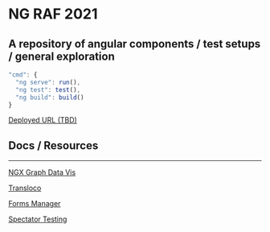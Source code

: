 # NG RAF 2021
## A repository of angular components / test setups / general exploration

```js
"cmd": {
  "ng serve": run(),
  "ng test": test(),
  "ng build": build()
}
```

[Deployed URL (TBD)](https://github.com/rafischer1/ng-raf-2021)

## Docs / Resources
------

[NGX Graph Data Vis](https://swimlane.github.io/ngx-graph/)

[Transloco](https://ngneat.github.io/transloco/)

[Forms Manager](https://github.com/ngneat/forms-manager)

[Spectator Testing](https://github.com/ngneat/spectator)

